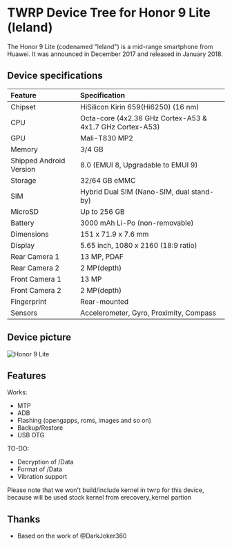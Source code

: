 # TWRP Device Tree for Honor 9 Lite (leland)

The Honor 9 Lite (codenamed "leland") is a mid-range smartphone from Huawei. It was announced in December 2017 and released in January 2018.

## Device specifications

| Feature                 | Specification                                                   |
| :---------------------- | :---------------------------------------------------------------|
| Chipset                 | HiSilicon Kirin 659(Hi6250) (16 nm)                             |
| CPU                     | Octa-core (4x2.36 GHz Cortex-A53 & 4x1.7 GHz Cortex-A53)        |
| GPU                     | Mali-T830 MP2                                                   |
| Memory                  | 3/4 GB                                                          |
| Shipped Android Version | 8.0 (EMUI 8, Upgradable to EMUI 9)                              |
| Storage                 | 32/64 GB eMMC                                                   |
| SIM                     | Hybrid Dual SIM (Nano-SIM, dual stand-by)                       |
| MicroSD                 | Up to 256 GB                                                    |
| Battery                 | 3000 mAh Li-Po (non-removable)                                  |
| Dimensions              | 151 x 71.9 x 7.6 mm                                             |
| Display                 | 5.65 inch, 1080 x 2160 (18:9 ratio)                             |
| Rear Camera 1           | 13 MP, PDAF                                                     |
| Rear Camera 2           | 2 MP(depth)                                                     |
| Front Camera 1          | 13 MP                                                           |
| Front Camera 2          | 2 MP(depth)                                                     |
| Fingerprint             | Rear-mounted                                                    |
| Sensors                 | Accelerometer, Gyro, Proximity, Compass                         |

## Device picture

![Honor 9 Lite](https://www.ixbt.com/img/00/02/06/06/images/h9l-2.jpg)

## Features

Works:

- MTP
- ADB
- Flashing (opengapps, roms, images and so on)
- Backup/Restore
- USB OTG

TO-DO:

- Decryption of /Data
- Format of /Data
- Vibration support

Please note that we won't build/include kernel in twrp for this device, because will be used stock kernel from erecovery_kernel partion

## Thanks

- Based on the work of @DarkJoker360
